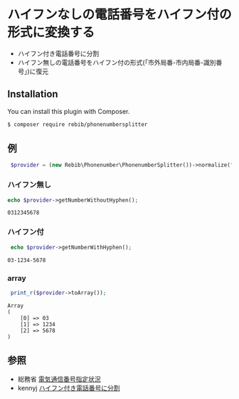 # ハイフンなしの電話番号をハイフン付の形式に変換する


- ハイフン付き電話番号に分割
- ハイフン無しの電話番号をハイフン付の形式(「市外局番-市内局番-識別番号」)に復元

## Installation
You can install this plugin with Composer.

```sh
$ composer require rebib/phonenumbersplitter
```

## 例

```php
 $provider = (new Rebib\Phonenumber\PhonenumberSplitter())->normalize("031-234-5678");
 ```

### ハイフン無し
 ```php
 echo $provider->getNumberWithoutHyphen(); 
```

```
0312345678 
```    

###  ハイフン付
```php
 echo $provider->getNumberWithHyphen(); 
```

```
03-1234-5678
```    

###  array
```php
 print_r($provider->toArray());
```
 
```
Array
(
    [0] => 03
    [1] => 1234
    [2] => 5678
)
```

## 参照

- 総務省 [電気通信番号指定状況](http://www.soumu.go.jp/main_sosiki/joho_tsusin/top/tel_number/number_shitei.html)
- kennyj [ハイフン付き電話番号に分割](https://gist.github.com/kennyj/4966002)
